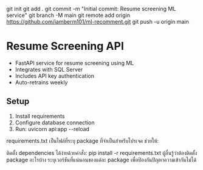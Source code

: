 git init
git add .
git commit -m "Initial commit: Resume screening ML service"
git branch -M main
git remote add origin https://github.com/iamberm101/ml-recomment.git
git push -u origin main


# Resume Screening API
- FastAPI service for resume screening using ML
- Integrates with SQL Server
- Includes API key authentication
- Auto-retrains weekly

## Setup
1. Install requirements
2. Configure database connection
3. Run: uvicorn api:app --reload

requirements.txt เป็นไฟล์ที่ระบุ package ที่จำเป็นสำหรับโปรเจค ช่วยให้:

ติดตั้ง dependencies ได้ง่ายด้วยคำสั่ง: pip install -r requirements.txt
ผู้อื่นรู้ว่าต้องติดตั้ง package อะไรบ้าง
ระบุเวอร์ชันที่แน่นอนของแต่ละ package เพื่อป้องกันปัญหาความเข้ากันไม่ได้